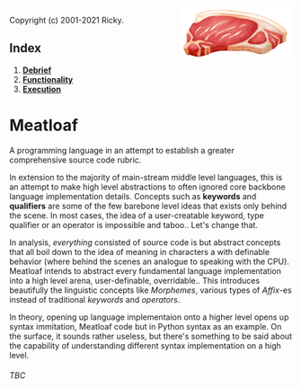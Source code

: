 <img src="./ideas/icon.png" alt="Food vector created by brgfx - www.freepik.com" width="200" style="float: right;"/>

Copyright (c) 2001-2021 Ricky.

## Index
1. **[Debrief](#meatloaf)**
2. **[Functionality](#functionality)**
3. **[Execution](#execution)**

# Meatloaf
A programming language in an attempt to establish a greater comprehensive source code rubric.

In extension to the majority of main-stream middle level languages, this is an attempt to make high level abstractions to often ignored core backbone language implementation details. Concepts such as **keywords** and **qualifiers** are some of the few barebone level ideas that exists only behind the scene. In most cases, the idea of a user-creatable keyword, type qualifier or an operator is impossible and taboo.. Let's change that.

In analysis, *everything* consisted of source code is but abstract concepts that all boil down to the idea of meaning in  characters a with definable behavior (where behind the scenes an analogue to speaking with the CPU). Meatloaf intends to abstract every fundamental language implementation into a high level arena, user-definable, overridable.. This introduces beautifully the linguistic concepts like *Morphemes*, various types of *Affix*-es instead of traditional *keywords* and *operators*.

In theory, opening up language implementaion onto a higher level opens up syntax immitation, Meatloaf code but in Python syntax as an example. On the surface, it sounds rather useless, but there's something to be said about the capability of understanding different syntax implementation on a high level.

###### TBC
